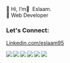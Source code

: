 👋 Hi, I’m ُ Eslaam.\
👋 Web Developer


<h3 align="left">Let's Connect:</h3>
<p align="left">
<a href="https://linkedin.com/in/eslaam95" target="blank">Linkedin.com/eslaam95</a>
</p>


<img   align='left' src='https://img.shields.io/badge/html5-%23E34F26.svg?style=for-the-badge&logo=html5&logoColor=white'/>
<img align='left' src='https://img.shields.io/badge/css3-%231572B6.svg?style=for-the-badge&logo=css3&logoColor=white'/>
<img  align='left' src='https://img.shields.io/badge/javascript-%23323330.svg?style=for-the-badge&logo=javascript&logoColor=%23F7DF1E'/>
<img  align='left' src='https://img.shields.io/badge/react-%2320232a.svg?style=for-the-badge&logo=react&logoColor=%2361DAFB'/>
<img  align='left' src='https://img.shields.io/badge/redux-%23593d88.svg?style=for-the-badge&logo=redux&logoColor=white'/>
<img  align='left' src='https://img.shields.io/badge/MUI-%230081CB.svg?style=for-the-badge&logo=mui&logoColor=white'/>







<!--


 <img width='50%'  src='https://github-readme-stats.vercel.app/api/top-langs/?username=Eslaam95&layout=compact'/>-->









<!---
Eslaam95/Eslaam95 is a ✨ special ✨ repository because its `README.md` (this file) appears on your GitHub profile.
You can click the Preview link to take a look at your changes.
--->
